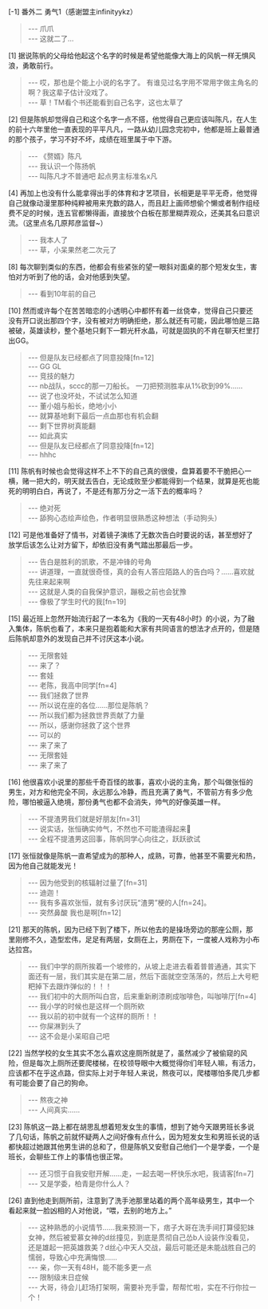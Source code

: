 
[-1] 番外二 勇气1（感谢盟主infinityykz）
>--- 爪爪<br>
>--- 这就二了...<br>

[1] 据说陈帆的父母给他起这个名字的时候是希望他能像大海上的风帆一样无惧风浪，勇敢前行。
>--- 哎，那也是个能上小说的名字了。
有谁见过名字用不常用字做主角名的啊？我这辈子估计没戏了。<br>
>--- 草！TM看个书还能看到自己名字，这也太草了<br>

[2] 但是陈帆却觉得自己和这个名字一点不搭，他觉得自己更应该叫陈凡，在人生的前十六年里他一直表现的平平凡凡，一路从幼儿园念完初中，他都是班上最普通的那个孩子，学习不好不坏，成绩在班里属于中下游。
>--- 《赘婿》陈凡<br>
>--- 我认识一个陈扬帆<br>
>--- 叫陈凡才不普通吧 起点男主标准名x凡<br>

[4] 再加上也没有什么能拿得出手的体育和才艺项目，长相更是平平无奇，他觉得自己就像动漫里那种纯粹被用来充数的路人，而且赶上画师想偷个懒或者制作组经费不足的时候，连五官都懒得画，直接放个白板在那里糊弄观众，还美其名曰意识流。（这里点名几原邦彦监督~）
>--- 我本人了<br>
>--- 草，小呆果然老二次元了<br>

[8] 每次聊到类似的东西，他都会有些紧张的望一眼斜对面桌的那个短发女生，害怕对方听到了他的话，会对他感到失望。
>--- 看到10年前的自己<br>

[10] 然而或许每个在苦苦暗恋的小透明心中都怀有着一丝侥幸，觉得自己只要还没有开口说出那四个字，没有被对方明确拒绝，那么就还有可能，因此哪怕是三路被破，英雄读秒，整个基地只剩下一颗光杆水晶，可就是固执的不肯在聊天栏里打出GG。
>--- 但是队友已经都点了同意投降[fn=12]<br>
>--- GG GL<br>
>--- 竞技的魅力<br>
>--- nb战队，sccc的那一刀船长。
一刀把预测胜率从1%砍到99%……<br>
>--- 说了也没坏处，不试试怎么知道<br>
>--- 董小姐与船长，绝地小小<br>
>--- 就算基地剩下最后一点血那也有机会翻<br>
>--- 剩下世界树真能翻<br>
>--- 如此真实<br>
>--- 但是队友已经都点了同意投降[fn=12]<br>
>--- hhhc<br>

[11] 陈帆有时候也会觉得这样不上不下的自己真的很傻，盘算着要不干脆把心一横，赌一把大的，明天就去告白，无论成败至少都能得到一个结果，就算是死也能死的明明白白，再说了，不是还有那万分之一活下去的概率吗？
>--- 绝对死<br>
>--- 舔狗心态绘声绘色，作者明显很熟悉这种想法（手动狗头）<br>

[12] 可是他准备好了情书，对着镜子演练了无数次告白时要说的话，甚至想好了放学后该怎么让对方留下，却依旧没有勇气踏出那最后一步。
>--- 告白是胜利的凯歌，不是冲锋的号角<br>
>--- 讲道理，一直就很奇怪，真的会有人答应陌路人的告白吗？……喜欢就先往来起来啊<br>
>--- 这就是人类的自我保护意识，蹦极之前也会犹豫<br>
>--- 像极了学生时代的我[fn=19]<br>

[15] 最近班上忽然开始流行起了一本名为《我的一天有48小时》的小说，为了融入集体，陈帆也看了，本来只是抱着能和大家有共同语言的想法才点开的，但是随后陈帆却意外的发现自己并不讨厌这本小说。
>--- 无限套娃<br>
>--- 来了？<br>
>--- 套娃<br>
>--- 老陈，我高中同学[fn=4]<br>
>--- 我们拯救了世界<br>
>--- 所以说在座的各位……那位是陈帆？<br>
>--- 所以我们都为拯救世界贡献了力量<br>
>--- 所以，感谢你拯救了这个世界<br>
>--- 可以的<br>
>--- 来了来了<br>
>--- 无限套娃<br>
>--- 来了来了<br>

[16] 他很喜欢小说里的那些千奇百怪的故事，喜欢小说的主角，那个叫做张恒的男生，对方和他完全不同，永远那么冷静，而且充满了勇气，不管前方有多少危险，哪怕被逼入绝境，那份勇气也都不会消失，帅气的好像英雄一样。
>--- 不提渣男我们就是好朋友[fn=31]<br>
>--- 说实话，张恒确实帅气，不然也不可能渣得起来🐶<br>
>--- 全程不提渣男这回事，陈帆同学心向往之，跃跃欲试<br>

[17] 张恒就像是陈帆一直希望成为的那种人，成熟，可靠，他甚至不需要光和热，因为他自己就能发光！
>--- 因为他受到的核辐射过量了[fn=31]<br>
>--- 迪迦！<br>
>--- 我有多喜欢张恒，就有多讨厌玩“渣男”梗的人[fn=24]。<br>
>--- 突然鼻酸 我也是啊[fn=12]<br>

[21] 那天的陈帆，因为已经下到了楼下，所以他去的是操场旁边的那座公厕，那里刚修不久，造型宏伟，足足有两层，女厕在上，男厕在下，一度被人戏称为小布达拉宫。
>--- 我们中学的厕所挨着一个坡修的，从坡上走进去看着普普通通，其实下面还有一层，我们其实是在第二层，然后下面就空空荡荡的，然后上大号粑粑掉下去跟炸弹似的！！！<br>
>--- 我们初中的大厕所叫白宫，后来重新刷漆刷成咖啡色，叫咖啡厅[fn=4]<br>
>--- 我小学的时候也是这样一个厕所欸<br>
>--- 我以前的初中就有一个这样的厕所！！<br>
>--- 你屎淋到头了<br>
>--- 这不会是小呆昭自己吧<br>

[22] 当然学校的女生其实不怎么喜欢这座厕所就是了，虽然减少了被偷窥的风险，但是每次上厕所还要爬楼梯，在校领导眼中大概觉得你们年轻人嘛，有活力，应该都不在乎这点路，但实际上对于年轻人来说，熬夜可以，爬楼哪怕多爬几步都有可能会要了自己的狗命。
>--- 熬夜之神<br>
>--- 人间真实……<br>

[23] 陈帆这一路上都在胡思乱想着短发女生的事情，想到了她今天跟男班长多说了几句话，陈帆之前就怀疑两人之间好像有点什么，因为短发女生和男班长说的话都快超过她跟其他男生讲的总和了，但是陈帆又安慰自己他们一个是学委，一个是班长，会聊些工作上的事情也很正常。
>--- 还习惯于自我安慰开解……走，一起去喝一杯快乐水吧，我请客[fn=7]<br>
>--- 又是学委，柏青是你什么人？<br>

[26] 直到他走到厕所前，注意到了洗手池那里站着的两个高年级男生，其中一个看起来就一脸凶相的人对他说，“喂，去别的地方上。”
>--- 这种熟悉的小说情节……我来预测一下，痞子大哥在洗手间打算侵犯妹女神，然后被爱慕女神的d丝撞见，到底是贯彻自己怂b人设装作没看见，还是雄起一把英雄救美？d丝心中天人交战，最后可能还是未能战胜自己的懦弱，导致心中充满悔恨……<br>
>--- 亲，你一天有48H，能不能多更一点<br>
>--- 限制级末日症候<br>
>--- 大哥，待会儿赶场打架啊，需要补充手雷，帮帮忙啦，实在不行你拉一个！<br>
